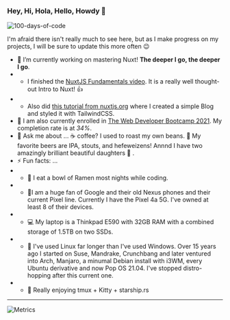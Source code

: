 ### Hey, Hi, Hola, Hello, Howdy 👋

<!--
**OrganizedFellow/OrganizedFellow** is a ✨ _special_ ✨ repository because its `README.md` (this file) appears on your GitHub profile.

Here are some ideas to get you started:

- 🔭 I’m currently working on ...
- 🌱 I’m currently learning ...
- 👯 I’m looking to collaborate on ...
- 🤔 I’m looking for help with ...
- 💬 Ask me about ...
- 📫 How to reach me: ...
- 😄 Pronouns: ...
- ⚡ Fun fact: ...
-->

![100-days-of-code](https://socialify.git.ci/OrganizedFellow/100-days-of-code/image?font=Source%20Code%20Pro&language=1&owner=1&pattern=Signal&stargazers=1&theme=Dark)

I'm afraid there isn't really much to see here, but as I make progress on my projects, I will be sure to update this more often 😉

- 🔭 I’m currently working on mastering Nuxt! **The deeper I go, the deeper I go**.
- - I finished the [NuxtJS Fundamentals video](https://vueschool.io/courses/). It is a really well thought-out Intro to Nuxt! 👍
- - Also did [this tutorial from nuxtjs.org](https://nuxtjs.org/tutorials/creating-blog-with-nuxt-content/) where I created a simple Blog and styled it with TailwindCSS.
- 🌱 I am also currently enrolled in [The Web Developer Bootcamp 2021](https://www.udemy.com/course/the-web-developer-bootcamp/). My completion rate is at _34%_.
- 💬 Ask me about ... ☕ coffee? I used to roast my own beans. 🍺 My favorite beers are IPA, stouts, and hefeweizens! Annnd I have two amazingly brilliant beautiful daughters 💑 .
- ⚡ Fun facts: ...
- - 🍜 I eat a bowl of Ramen most nights while coding.
- - 📱I am a huge fan of Google and their old Nexus phones and their current Pixel line. Currently I have the Pixel 4a 5G. I've owned at least 8 of their devices.
- - 💻 My laptop is a Thinkpad E590 with 32GB RAM with a combined storage of 1.5TB on two SSDs.
- - 🐧 I've used Linux far longer than I've used Windows. Over 15 years ago I started on Suse, Mandrake, Crunchbang and later ventured into Arch, Manjaro, a minumal Debian install with i3WM, every Ubuntu derivative and now Pop OS 21.04. I've stopped distro-hopping after this current one.
- - 🥇 Really enjoying tmux + Kitty + starship.rs

---

![Metrics](https://github.com/jjaimealeman/jjaimealeman/blob/main/github-metrics.svg)
